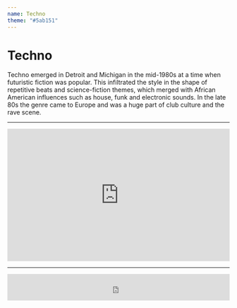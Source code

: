 ```yaml
---
name: Techno
theme: "#5ab151"
---
```


# Techno

Techno emerged in Detroit and Michigan in the mid-1980s at a time when futuristic fiction was popular. This infiltrated the style in the shape of repetitive beats and science-fiction themes, which merged with African American influences such as house, funk and electronic sounds. In the late 80s the genre came to Europe and was a huge part of club culture and the rave scene.

---

<iframe width="100%" height="300" scrolling="no" frameborder="no" allow="autoplay" src="https://w.soundcloud.com/player/?url=https%3A//api.soundcloud.com/playlists/606350235&color=%23ff5500&auto_play=false&hide_related=false&show_comments=true&show_user=true&show_reposts=false&show_teaser=true&visual=true"></iframe>

---

<iframe width="100%" height="60" src="https://www.mixcloud.com/widget/iframe/?hide_cover=1&mini=1&feed=%2FFatboySlim%2Ffatboy-slim-live-at-revolver-upstairs-280120%2F" frameborder="0" ></iframe>
